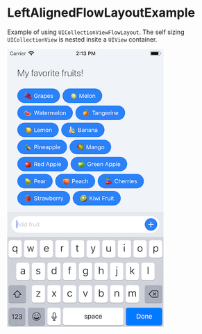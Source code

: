 # LeftAlignedFlowLayoutExample
Example of using `UICollectionViewFlowLayout`. The self sizing `UICollectionView` is nested insite a `UIView` container.

![LeftAlignedFlowLayoutExample](tagsCollectionView.png)
